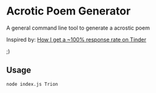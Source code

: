 # Acrotic Poem Generator

A general command line tool to generate a acrostic poem

Inspired by:
[How I get a ~100% response rate on Tinder](https://medium.com/@bagelboy/how-i-get-a-100-response-rate-on-tinder-ecf864a614b)

;)

## Usage

```bash
node index.js Trion
```